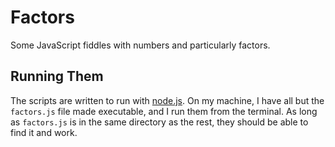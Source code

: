 # Factors

Some JavaScript fiddles with numbers and particularly factors.

## Running Them

The scripts are written to run with [node.js](https://nodejs.org/). On my machine, I have all but the `factors.js` file made executable, and I run them from the terminal. As long as `factors.js` is in the same directory as the rest, they should be able to find it and work.
